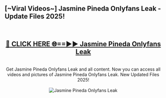 <h2>[~Viral Videos~] Jasmine Pineda Onlyfans Leak - Update Files 2025!</h2>
<br>
<div align="center">
<h2><a href="https://betterlinks.top/A2PfLJ" rel="nofollow">🔴 CLICK HERE 🌐==►► Jasmine Pineda Onlyfans Leak</a></h2>
<br>
Get Jasmine Pineda Onlyfans Leak and all content. Now you can access all videos and pictures of Jasmine Pineda Onlyfans Leak. New Updated Files 2025!
<br>
<br>
<a href="https://betterlinks.top/A2PfLJ" rel="nofollow" data-target="animated-image.originalLink"><img src="https://i.ibb.co.com/WyWwxjT/player-gif2.gif" alt="Jasmine Pineda Onlyfans Leak" style="max-width: 100%; display: inline-block;" data-target="animated-image.originalImage"></a>
</div>
<br>
